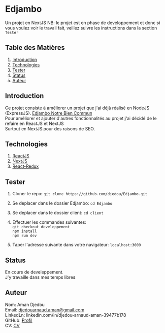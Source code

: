 # Edjambo
Un projet en NextJS
NB: le projet est en phase de developpement et donc si vous voulez voir le travail fait, veillez suivre les instructions dans la 
section `Tester`
## Table des Matières
1. [Introduction](#Introduction)  
1. [Technologies](#Technologies)  
1. [Tester](#Tester)  
1. [Status](#Status)
1. [Auteur](#Auteur)  


## Introduction
Ce projet consiste à améliorer un projet que j'ai déjà réalisé en NodeJS (ExpressJS).  [Edjambo Notre Bien Commun](https://notrebiencommun.org/)  
Pour améliorer et ajouter d'autres fonctionnalités au projet j'ai décidé de le refaire en ReactJS et NextJS  
Surtout en NextJS pour des raisons de SEO.

## Technologies
1. [ReactJS](https://reactjs.org/)
1. [NextJS](https://nextjs.org/)
1. [React-Redux](https://react-redux.js.org/)

## Tester 
1. Cloner le repo: `git clone https://github.com/djedou/Edjambo.git`  
1. Se deplacer dans le dossier Edjambo: `cd Edjambo`  
1. Se deplacer dans le dossier client: `cd client`  
1. Effectuer les commandes suivantes:  
   `git checkout developpement`  
   `npm install`  
   `npm run dev`  
   
1. Taper l'adresse suivante dans votre navigateur: `localhost:3000`

## Status
En cours de develeppement.  
J'y travaille dans mes temps libres
## Auteur
Nom: Aman Djedou  
Email: djedouarnaud.aman@gmail.com  
LinkedLn: linkedin.com/in/djedou-arnaud-aman-39477b178  
GitHub: [Profil](https://github.com/djedou)  
CV: [CV](https://djedou.github.io/Mon-CV/)  

